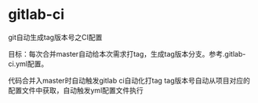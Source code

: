 # gitlab-ci
git自动生成tag版本号之CI配置

目标：每次合并master自动给本次需求打tag，生成tag版本分支。参考.gitlab-ci.yml配置。

代码合并入master时自动触发gitlab ci自动化打tag
tag版本号自动从项目对应的配置文件中获取，自动触发yml配置文件执行


